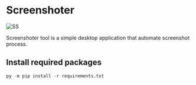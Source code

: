 # Screenshoter

![SS](https://cdn.pixabay.com/photo/2012/04/01/12/39/screen-capture-23236_960_720.png)

Screenshoter tool is a simple desktop application that automate screenshot process.

## Install required packages

```python
py -m pip install -r requirements.txt
```
